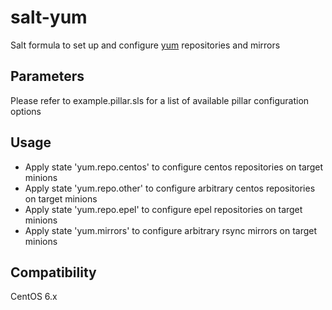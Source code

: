salt-yum
=========

Salt formula to set up and configure [yum](https://fedoraproject.org/wiki/yum) repositories and mirrors

Parameters
------------
Please refer to example.pillar.sls for a list of available pillar configuration options

Usage
-----
- Apply state 'yum.repo.centos' to configure centos repositories on target minions
- Apply state 'yum.repo.other' to configure arbitrary centos repositories on target minions
- Apply state 'yum.repo.epel' to configure epel repositories on target minions
- Apply state 'yum.mirrors' to configure arbitrary rsync mirrors on target minions

Compatibility
-------------
CentOS 6.x
